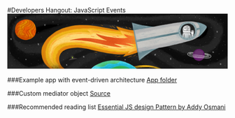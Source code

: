 #Developers Hangout: JavaScript Events
![Hangout](space.jpg)

###Example app with event-driven architecture
[App folder](https://github.com/msemenistyi/event-driven-js-webinar/blob/master/example-app)

###Custom mediator object
[Source](https://github.com/msemenistyi/event-driven-js-webinar/blob/master/custom-mediator.js)

###Recommended reading list
[Essential JS design Pattern by Addy Osmani](http://addyosmani.com/resources/essentialjsdesignpatterns/book/#observerpatternjavascript)